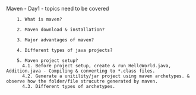 
Maven - Day1 - topics need to be covered

        1. What is maven?

        2. Maven download & installation?

        3. Major advantages of maven?

        4. Different types of java projects?

        5. Maven project setup?
          4.1. Before project setup, create & run HelloWorld.java, Addition.java - Compiling & converting to *.class files.
          4.2. Generate a unitility/jar project using maven archetypes. & observe how the folder/file strucutre generated by maven.
          4.3. Different types of archetypes.
